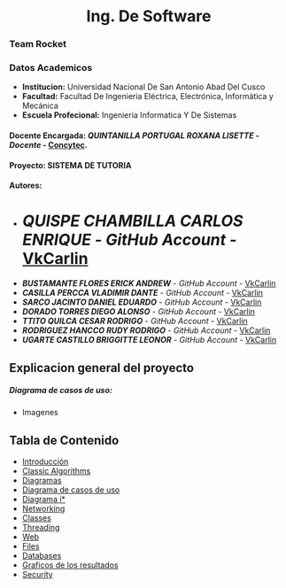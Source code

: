 # **<center>Ing. De Software </center>**
### Team Rocket

### Datos Academicos
  - **Institucion:** Universidad Nacional De San Antonio Abad Del Cusco
  - **Facultad:** Facultad De Ingenieria Eléctrica, Electrónica, Informática y Mecánica
  - **Escuela Profecional:** Ingenieria Informatica Y De Sistemas
#### Docente Encargada: **_QUINTANILLA PORTUGAL ROXANA LISETTE_** - _Docente_ - [Concytec](http://directorio.concytec.gob.pe/appDirectorioCTI/VerDatosInvestigador.do?id_investigador=40930).

#### Proyecto: SISTEMA DE TUTORIA
#### Autores:
- # **_QUISPE CHAMBILLA CARLOS ENRIQUE_** - _GitHub Account_ - [VkCarlin](https://github.com/VkCarlin)
- **_BUSTAMANTE FLORES ERICK ANDREW_** - _GitHub Account_ - [VkCarlin](https://github.com/VkCarlin)
- **_CASILLA PERCCA VLADIMIR DANTE_** - _GitHub Account_ - [VkCarlin](https://github.com/VkCarlin)
- **_SARCO JACINTO DANIEL EDUARDO_** - _GitHub Account_ - [VkCarlin](https://github.com/VkCarlin)
- **_DORADO TORRES DIEGO ALONSO_** - _GitHub Account_ - [VkCarlin](https://github.com/VkCarlin)
- **_TTITO QUILCA CESAR RODRIGO_** - _GitHub Account_ - [VkCarlin](https://github.com/VkCarlin)
- **_RODRIGUEZ HANCCO RUDY RODRIGO_** - _GitHub Account_ - [VkCarlin](https://github.com/VkCarlin)
- **_UGARTE CASTILLO BRIGGITTE LEONOR_** - _GitHub Account_ - [VkCarlin](https://github.com/VkCarlin)

## Explicacion general del proyecto
##### Diagrama de casos de uso:

- Imagenes
## Tabla de Contenido

- [Introducción](https://github.com/VkCarlin/TeamRocket)
- [Classic Algorithms](https://github.com/VkCarlin/TeamRocket)
- [Diagramas](https://github.com/VkCarlin/TeamRocket)
- [Diagrama de casos de uso](https://github.com/VkCarlin/TeamRocket)
- [Diagrama i*](https://github.com/VkCarlin/TeamRocket)
- [Networking](https://github.com/VkCarlin/TeamRocket)
- [Classes](https://github.com/VkCarlin/TeamRocket)
- [Threading](https://github.com/VkCarlin/TeamRocket)
- [Web](https://github.com/VkCarlin/TeamRocket)
- [Files](https://github.com/VkCarlin/TeamRocket)
- [Databases](https://github.com/VkCarlin/TeamRocket)
- [Graficos de los resultados](https://github.com/VkCarlin/TeamRocket)
- [Security](https://github.com/VkCarlin/TeamRocket)



